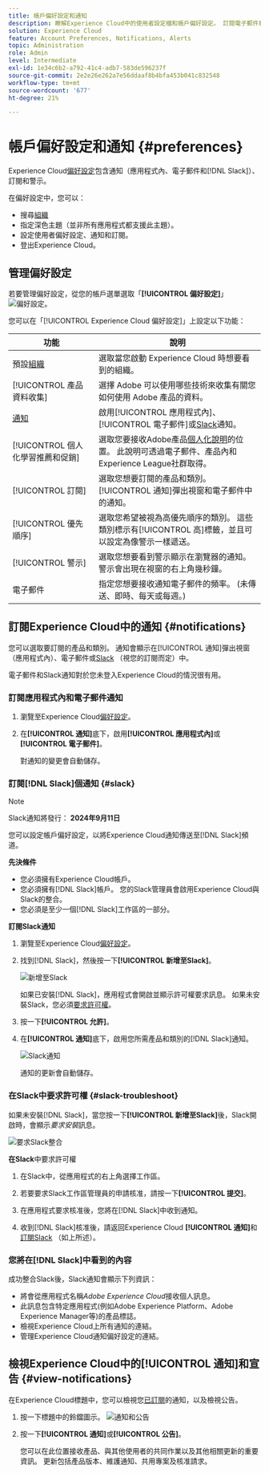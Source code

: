 ```yaml
---
title: 帳戶偏好設定和通知
description: 瞭解Experience Cloud中的使用者設定檔和帳戶偏好設定。 訂閱電子郵件和 [!DNL Slack]的產品通知，並設定產品警示。
solution: Experience Cloud
feature: Account Preferences, Notifications, Alerts
topic: Administration
role: Admin
level: Intermediate
exl-id: 1e34c6b2-a792-41c4-adb7-583de596237f
source-git-commit: 2e2e26e262a7e56ddaaf8b4bfa453b041c832548
workflow-type: tm+mt
source-wordcount: '677'
ht-degree: 21%

---
```


# 帳戶偏好設定和通知 {#preferences}

Experience Cloud[偏好設定](https://experience.adobe.com/preferences)包含通知（應用程式內、電子郵件和[!DNL Slack]）、訂閱和警示。

在偏好設定中，您可以：

* 搜尋[組織](../administration/organizations.md)
* 指定深色主題（並非所有應用程式都支援此主題）。
* 設定使用者偏好設定、通知和訂閱。
* 登出Experience Cloud。

## 管理偏好設定

若要管理偏好設定，從您的帳戶選單選取「**[!UICONTROL 偏好設定]**」 ![偏好設定](../assets/preferences-icon-sm.png)。

您可以在「[!UICONTROL Experience Cloud 偏好設定]」上設定以下功能：

| 功能 | 說明 |
|--- |--- |
| 預設[組織](../administration/organizations.md) | 選取當您啟動 Experience Cloud 時想要看到的組織。 |
| [!UICONTROL 產品資料收集] | 選擇 Adobe 可以使用哪些技術來收集有關您如何使用 Adobe 產品的資料。 |
| [通知](#notifications-and-announcements) | 啟用[!UICONTROL 應用程式內]、[!UICONTROL 電子郵件]或[Slack](#slack-notifications)通知。 |
| [!UICONTROL 個人化學習推薦和促銷] | 選取您要接收Adobe產品[個人化說明](personalized-learning.md)的位置。 此說明可透過電子郵件、產品內和Experience League社群取得。 |
| [!UICONTROL 訂閱] | 選取您想要訂閱的產品和類別。 [!UICONTROL 通知]彈出視窗和電子郵件中的通知。 |
| [!UICONTROL 優先順序] | 選取您希望被視為高優先順序的類別。 這些類別標示有[!UICONTROL 高]標籤，並且可以設定為像警示一樣遞送。 |
| [!UICONTROL 警示] | 選取您想要看到警示顯示在瀏覽器的通知。 警示會出現在視窗的右上角幾秒鐘。 |
| 電子郵件 | 指定您想要接收通知電子郵件的頻率。 (未傳送、即時、每天或每週。) |

## 訂閱Experience Cloud中的通知 {#notifications}

您可以選取要訂閱的產品和類別。 通知會顯示在[!UICONTROL 通知]彈出視窗（應用程式內）、電子郵件或[Slack](#slack-notifications) （視您的訂閱而定）中。

電子郵件和Slack通知對於您未登入Experience Cloud的情況很有用。

### 訂閱應用程式內和電子郵件通知

1. 瀏覽至Experience Cloud[偏好設定](https://experience.adobe.com/preferences)。

1. 在&#x200B;**[!UICONTROL 通知]**&#x200B;底下，啟用&#x200B;**[!UICONTROL 應用程式內]**&#x200B;或&#x200B;**[!UICONTROL 電子郵件]**。

   對通知的變更會自動儲存。

### 訂閱[!DNL Slack]個通知 {#slack}

>[!NOTE]
>
>Slack通知將發行： **2024年9月11日**


您可以設定帳戶偏好設定，以將Experience Cloud通知傳送至[!DNL Slack]頻道。

**先決條件**

* 您必須擁有Experience Cloud帳戶。
* 您必須擁有[!DNL Slack]帳戶。 您的Slack管理員會啟用Experience Cloud與Slack的整合。
* 您必須是至少一個[!DNL Slack]工作區的一部分。

**訂閱Slack通知**

1. 瀏覽至Experience Cloud[偏好設定](https://experience.adobe.com/preferences)。

1. 找到[!DNL Slack]，然後按一下&#x200B;**[!UICONTROL 新增至Slack]**。

   ![新增至Slack](../assets/add-to-slack.png)

   如果已安裝[!DNL Slack]，應用程式會開啟並顯示許可權要求訊息。 如果未安裝Slack，您必須[要求許可權](#slack-troubleshoot)。

1. 按一下&#x200B;**[!UICONTROL 允許]**。

1. 在&#x200B;**[!UICONTROL 通知]**&#x200B;底下，啟用您所需產品和類別的[!DNL Slack]通知。

   ![Slack通知](../assets/slack.png)

   通知的更新會自動儲存。

### 在Slack中要求許可權 {#slack-troubleshoot}

如果未安裝[!DNL Slack]，當您按一下&#x200B;**[!UICONTROL 新增至Slack]**&#x200B;後，Slack開啟時，會顯示&#x200B;_要求安裝_&#x200B;訊息。

![要求Slack整合](../assets/slack-request.png)

**在Slack**&#x200B;中要求許可權

1. 在Slack中，從應用程式的右上角選擇工作區。

1. 若要要求Slack工作區管理員的申請核准，請按一下&#x200B;**[!UICONTROL 提交]**。

1. 在應用程式要求核准後，您將在[!DNL Slack]中收到通知。

1. 收到[!DNL Slack]核准後，請返回Experience Cloud **[!UICONTROL 通知]**&#x200B;和[訂閱Slack](#slack-notifications) （如上所述）。

### 您將在[!DNL Slack]中看到的內容

成功整合Slack後，Slack通知會顯示下列資訊：

* 將會從應用程式名稱&#x200B;_Adobe Experience Cloud_&#x200B;接收個人訊息。
* 此訊息包含特定應用程式(例如Adobe Experience Platform、Adobe Experience Manager等)的產品標誌。
* 檢視Experience Cloud上所有通知的連結。
* 管理Experience Cloud通知偏好設定的連結。

## 檢視Experience Cloud中的[!UICONTROL 通知]和宣告 {#view-notifications}

在Experience Cloud標題中，您可以檢視您[已訂閱](#notifications)的通知，以及檢視公告。

1. 按一下標題中的鈴鐺圖示。 ![通知和公告](../assets/bell-icon.png)

1. 按一下&#x200B;**[!UICONTROL 通知]**&#x200B;或&#x200B;**[!UICONTROL 公告]**。

   您可以在此位置接收產品、與其他使用者的共同作業以及其他相關更新的重要資訊。 更新包括產品版本、維護通知、共用專案及核准請求。